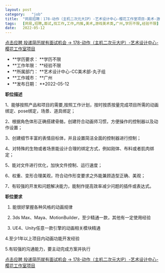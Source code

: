 ```yaml
---
layout:	post
category:	"job"
title:	"网易招聘：178-动作（主机二次元大IP）-艺术设计中心-樱花工作室项目-美术-游戏美术类-广州学历不限经验不限"
tags:	[网易,招聘,面试,找工作,工作,内推,美术,游戏美术类,广州,学历不限,经验不限]
date:	2022-05-12
---
```


[点击应聘 投递简历就有面试机会 ->  178-动作（主机二次元大IP）-艺术设计中心-樱花工作室项目](http://mobile.bole.netease.com/bole/boleDetail?id=40211&employeeId=346f03c3cda5f04c&key=all)



- **学历要求： **学历不限
- **工作年限： **经验不限
- **所属部门： **艺术设计中心-CC美术部-丸子组
- **工作城市： **广州
- **发布日期： **2022-05-12



**职位描述**

1、能够按照产品和项目的需要,按照工作计划，按时按质按量完成项目所需的动画绑定、pose绑定，场景、道具绑定；

2、根据角色体形正确搭建骨骼，创建符合动画师习惯，方便操作的控制器以及动作设置；      

3、创建细节丰富的表情目标体，并且设置简洁全面的控制器进行控制；

4、对特殊的生物或者场景能设计合理的绑定方式，例如刚体、布料或者肌肉绑定；

5、能对文件进行优化，加快文件控制、运行速度；

6、权重、变形合理美观，符合动作形变要求之外能兼顾造型正确、美观；

7、有较强的开发和问题解决能力，能制作提高效率减少问题的插件或表达式。





**职位要求**

1. 能很好掌握各种风格的动画规律

2. 3ds Max、Maya、MotionBuilder，至少精通一款，其他有一定使用经验

3. UE4、Unity任意一款引擎的动画相关模块精通

4.至少1年以上项目内动画功能开发经验

5.有较强的沟通能力，要主动完成方案并执行









[点击应聘 投递简历就有面试机会 ->  178-动作（主机二次元大IP）-艺术设计中心-樱花工作室项目](http://mobile.bole.netease.com/bole/boleDetail?id=40211&employeeId=346f03c3cda5f04c&key=all)